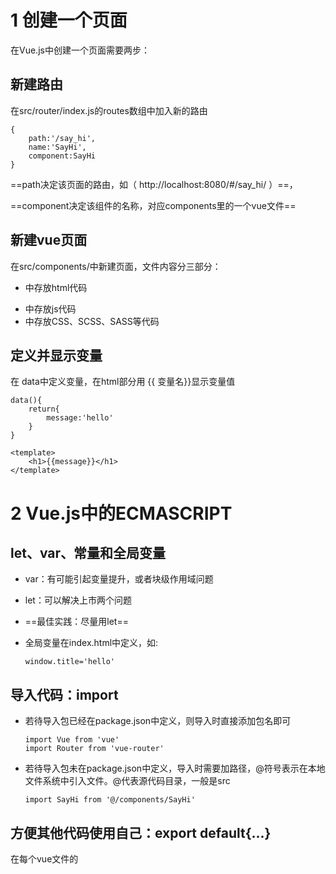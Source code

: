 # 1 创建一个页面

在Vue.js中创建一个页面需要两步：

## 新建路由

在src/router/index.js的routes数组中加入新的路由

```
{
	path:'/say_hi',
	name:'SayHi',
	component:SayHi
}
```

==path决定该页面的路由，如（  http://localhost:8080/#/say_hi/ ）==，

==component决定该组件的名称，对应components里的一个vue文件==

## 新建vue页面

在src/components/中新建页面，文件内容分三部分：

- <template></template>中存放html代码

- <script></script>中存放js代码

- <style></style>中存放CSS、SCSS、SASS等代码

## 定义并显示变量

在 data中定义变量，在html部分用 {{ 变量名}}显示变量值

```
data(){
	return{
		message:'hello'
	}
}
```

```
<template>
	<h1>{{message}}</h1>
</template>
```

# 2 Vue.js中的ECMASCRIPT

##  let、var、常量和全局变量

- var：有可能引起变量提升，或者块级作用域问题

- let：可以解决上市两个问题

- ==最佳实践：尽量用let==

- 全局变量在index.html中定义，如:

  ```
  window.title='hello'
  ```

## 导入代码：import

- 若待导入包已经在package.json中定义，则导入时直接添加包名即可

  ```
  import Vue from 'vue'
  import Router from 'vue-router'
  ```

- 若待导入包未在package.json中定义，导入时需要加路径，@符号表示在本地文件系统中引入文件。@代表源代码目录，一般是src

  ```
  import SayHi from '@/components/SayHi'
  ```

## 方便其他代码使用自己：export default{...}

在每个vue文件的<script>中，都使用export default{...}代码

## ES的简写

```
export default{
	data(){
		return {}
	}
}
```

等同于

```
export default{
	data:function(){
		return {}
	}
}
```

## 箭头函数=>

```
.then(response => ...)
```

等同于

```
.then(function(response)){...}
```

> 使用箭头函数强制定义了作用域，可以避免由很多由作用域产生的问题

# 3 Vue.js渲染页面的过程和原理

> 只有知道一个页面是如何被渲染出来的，才能更好的理解框架和调试代码

## js 入口文件

js入口文件配置位置：/build/webpack.base.conf.js，其中关于入口文件的关键代码是

```
module.exports = {
	entry:{
		app: './src/main.js'
	}
}
```

即默认的js入口文件是main.js

## 首页对应的静态HTML页面

默认打开的首页为 应用首层目录的index.html，该页面中的代码

```
<div id="app"></div>
```

即为将来动态变化的内容

## App.vue的调用及渲染

- 在main.js中，调用App.vue
- 在App.vue中的<template>为第二层魔板。所有<router-view>中的内容都会被自动替换

## 渲染原理与实例

- Vue.js是典型的Ajax工作方式，即只渲染部分页面
- 浏览器的页面从不会被整体刷新，所有页面的变化都限定在 index.html中的<div id="app"></div>代码中
- 所有的动作都靠url来触发，如：
  - /#/books_list对应某个列表页
  - /*book/3对应某个详情页
  - 这个技术是靠Vue.js的核心组件vue-router来实现的

# 4 视图中的渲染

## 渲染变量

变量在 export default的data中定义，在html部分通过变量名获取变量的值，如下述代码中的message变量

```
<template>
    <div>
      Hi Vue!{{message}}
    </div>
</template>

<script>
    export default {
        data(){
          return {
            message:'在data中定义变量,在html部分显示变量的值'
          }
        },
        name: "SayHi"
    }
</script>
```

## 方法的声明和调用

方法的声明，在export default中的method中添加方法

```
 methods:{
          // 方法声明
          show_my_value:function(){
            alert('my_value:',+this.my_value);
          }
        },
```

方法调用，在<template>中调用

```
<input type="button" @click="show_my_value()" value="方法调用">
```

## 事件处理：v-on

@click 等同于 v-on:click

# 5 视图中的指令（Directive）

- java 中有jsp页面
- .net中有asp、aspx页面
- Ruby中有erb页面
- Vue.js中，与标签结合使用叫做Directive（指令）

## 循环指令 v-for

```
<template>
    <div>
      <h1>跟Vue.js相关的技术有：</h1>
      <ul>
        <li v-for="tech in technologies">
          {{ tech }}
        </li>
      </ul>
    </div>

</template>

<script>
    export default {
        name: "DirectiveFor",
        data(){
          return {
            technologies:['nvm','npm','node','webpack','ecma_script']
          }
        }
    }
</script>

<style scoped>

</style>
```

## 判断指令 v-if

判断指令一般由 v-if、v-else-if、v-else结合使用，示例代码如下：

```
<template>
  <div id="app">
    <h1>我们使用的技术是</h1>
    <div v-if="name === 'Vue.js'">
      Vue.js
    </div>
    <div v-else-if="name === 'angular'">
      Angular
    </div>
    <div v-else="name === 'React'">
      React
    </div>
  </div>
</template>

<script>
    export default {
        name: "Vue.js"
    }
</script>

<style scoped>

</style>
```

## v-for 与v-if的优先级

v-for与v-if一起使用时，v-for的优先级更高，即先循环再判断

```
<template>
  <div id="app">
    打印出以 'n'开头的与Vue.js相关的技术
    <ul>
      <li v-for="tech in technologies" v-if="tech.indexOf('n') === 0">
        {{ tech }}
      </li>
    </ul>
  </div>
</template>

<script>
    export default {
        name: "DirectiveForIf",
        data(){
          return {
            technologies:['nvm','npm','node','webpack','ecma_script']
          }
        }
    }
</script>
<style scoped>

</style>
```

##  v-bind

v-bind指令用于把某个属性绑定到某个元素上

```
<template>
    <div id="app">
      <p v-bind:style="'color:'+my_color">V-bind的使用</p>
    </div>
</template>

<script>
    export default {
        name: "DirectiveBind",
        data (){
          return{
            my_color:'green'
          }
        }
    }
</script>

<style scoped>

</style>
```

## v-on

v-on用于触发事件，HTML中的标准事件均可

## v-model 与双向绑定

## 双向绑定

- 可通过表单修改某个变量的值
- 可通过程序运算修改某个变量的值，并影响页面的展示

# 6 发送http请求

## 为当前SPA项目添加http请求的支持

修改main.js文件，增加如下代码：

```
import VueReSource from 'vue-resource';
Vue.use(VueReSource);
```

> 若提示VueResource模块找不到，则需要先安装该模块，截图如下

![安装VueResource模块](./images/module_VueResource_install.png)



## 新增页面“博客列表页”，调用http请求

```
<template>
    <table>
      <tr v-for="blog in blogs">
        <td>{{ blog.title }}</td>
      </tr>
    </table>
</template>

<script>
    export default {
        name: "BlogList",
        data(){
          return {
            title:'博客列表页',
            blogs:[]
          }
        },
      mounted() { //表示页面完成后应该做哪些事情
      	 
          this.$http.get('api/interface/blogs/all').then((response)=>{
            console.info(response.body)
            this.blogs = response.body.blogs
          }, (response)=>{
            console.error(response)
          })
      }
    }
</script>

<style scoped>
  td{
    text-align:left;
  }
</style>

```



## 设置Vue.js开发服务器的代理

一般情况下，JavaScript在浏览器中是无法发送跨域请求的，因此

- 开发模式下，我们需要在 Vue.js的开发服务器上做转发配置
- 生产模式下，使用nginx特性解决js跨域问题

开发模式下，开发服务器代理的配置，修改config/index.js文件中的proxyTable内容，如下所示：

```
proxyTable: {
      '/api':{
        target:'http://siwei.me', //1. 对所有以 "api"开头的url做处理
        changeOrigin:true,  //3. 转发到siwei.me上
        pathRewrite:{ //2. 把url中的'api'去掉
          '^/api':''
        }
      }
    },
```

设置完成后，重启服务器，即可看到效果

![跨域设置](./images/vue_test_1.png)

## 发起post请求(无效果，需修改)

在main.js中，增加如下代码：

```
//增加post请求,做如下配置后，发出的post请求就不会被浏览器转为option请求了
Vue.http.options.emulateJSON = true;
```

请求代码变为：

```
this.$http.post('api/interface/blogs/all',{title:'',blog_body:''},{emulateJSON: true}).then((response)=>{
          console.info(response.body)
          this.blogs = response.body.blogs
        },(response)=>{
          console.error(response )
        })
```

# 7 不同页面间传递参数

### 传统Web开发页面传递参数的两种方式：

- url
- 表单

### Vue.js中参数传递的两种方式

- url
- Vue.js内部机制

## 博客详情页的显示

```
data (){
          return {
            //初始化blog用到的变量
            blog:{}
          }
        },
mounted() {
          this.$http.get('api/interface/blogs/show?id='+this.$route.query.id).then((response)=>{
            this.blog = response.body.result
          }, (response)=>{
            console.error(reponse)
          })
}
```



## 使用事件修改博客列表页的跳转方式

```
<td @click="show_blog(blog.id)">{{ blog.title }}</td>
```

```
 methods:{
        show_blog:function(blog_id){
          this.$router.push({name:'Blog',query:{id:blog_id}})
        }
}
```

>methods:{}中，存放vue页面中使用的事件
>
>this.$router.push表示让vue跳转，跳转到name:Blog对应的vue页面，name的名字对应于路由里设置的name的名字。
>
>this.$router是vue的内置对象，表示路由

## 使用v-link修改博客列表页的跳转方式

```
<tr v-for="blog in blogs">
	<td>
		<router-link :to="{name: 'Blog', query:{id: blog.id}}">
			{{ blog.title}}
		</router-link>
	</td>
</tr>
```

## 获取参数的两种方式

### query

若url形式为：blogs?id=3，则获取路由方式为：this.$router.query.id

### params

若url形式为：/#/blogs/3，即对应的路由是：

```
routes:[
{
	path:'/blog/:id'
}
]
```

则获取参数方式为：this.$router.params.id

# 8 双向绑定

双向绑定：若某个变量定义于<script>，需要展现在<template>中的话：

- 如果在代码层面进行修改，页面的值会发生变化
- 如果在页面进行修改（如表单控件），需要将变化体现在<template>中

```
<template>
    <div>
      <p>页面上的值：</p>
      <p>通过视图层，修改my_value：</p>
      <input v-model="my_value" style="width:400px;" />
      <hr/>
      <input type="button" @click="change_my_value_by_code()" value="通过控制代码修改my_value" />
      <hr/>
      <input type="button" @click="show_my_value()" value="显示代码中的my_value" />
    </div>
</template>

<script>
    export default {
        name: "TwoWayBinding",
        data (){
          return {
            my_value: '默认值'
          }
        },
      methods:{
          show_my_value:function () {
            alert('my_value:'+this.my_value);
          },
          change_my_value_by_code:function(){
            this.my_value += ", 在代码中做修改，666"
          }
      }
    }
</script>

<style scoped>

</style>

```

- 在代码<script>中访问变量的值使用this.my_value
- 在<template>中访问，使用 <input v-model=my_value/>

# 9 表单绑定

使用v-model进行绑定

```
<template>
    <div>
      input:<input type="text" v-model="input_value"/>，输入的值：{{ input_value }}
      <hr/>
      textarea: <textarea v-model="textarea_value"></textarea>，输入的值：{{ textarea_value}}
      <hr>
      radio:
      <input type="radio" v-model="radio_value" value="A"/>A
      <input type="radio" v-model="radio_value" value="B"/>B
      <input type="radio" v-model="radio_value" value="C"/>C
      输入值：{{ radio_value}}
      <hr/>
      checkbox：
      <input type="checkbox" v-model="checkbox_value" v-bind:true-value="true" v-bind:false-value="false" />
      输入的值：{{ checkbox_value}}
      <hr/>
      select:
      <select v-model="select_value">
        <option v-for="e in options" v-bind:value="e.value">
          {{ e.text}}
        </option>

      </select>
      输入的值：{{ select_value}}
    </div>
</template>

<script>
    export default {
        name: "FormBinding",
        data (){
          return {
            input_value:'',
            textarea_value:'',
            radio_value:'',
            checkbox_value:'',
            select_value:'C',
            options:[
              {text:'红烧肉', value:'A'},{text:'囊包肉',value:'B'},{text:'水煮鱼',value:'C'}
            ]
          }
        }
    }
</script>

<style scoped>

</style>
```

## Modifiers（后缀词）

1. .lazy，使用v-model时，不管光标是否离开文本框，只要用户按下键盘上的字符，文本框中的值就会随之变化，某些情况下（比如搜索，更希望用户完全输入完成后，文本框的值在统一发生变化），此时使用lazy可达成此种效果，用法如下：

```
<input type="text" v-model.lazy="search_value" /> 
```

2. .number，强制要求输入数字

```
<input type="number" v-model.number="need_number"/>
```

3. .trim，强制去掉输入值前后的空格

```
<input type="text" v-model.trim="trim_space">
```

